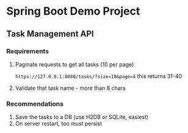 # Spring Boot Demo Project
## Task Management API 

### Requirements

1. Paginate requests to get all tasks (10 per page)
   
    `https://127.0.0.1:8080/tasks/?size=10&page=4` this returns 31-40
2. Validate that task name - more than 8 chars

### Recommendations 

1. Save the tasks to a DB (use H2DB or SQLite, easiest)
2. On server restart, too must persist
